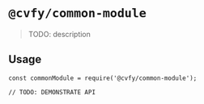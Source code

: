 # `@cvfy/common-module`

> TODO: description

## Usage

```
const commonModule = require('@cvfy/common-module');

// TODO: DEMONSTRATE API
```

